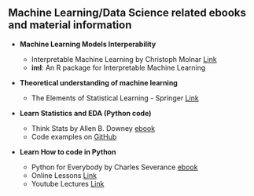 ## Machine Learning/Data Science related ebooks and material information

- **Machine Learning Models Interperability**
  - Interpretable Machine Learning by Christoph Molnar [Link](https://christophm.github.io/interpretable-ml-book/)
  - **iml**: An R package for Interpretable Machine Learning
  
- **Theoretical understanding of machine learning**
  - The Elements of Statistical Learning - Springer [Link](https://web.stanford.edu/~hastie/ElemStatLearn/printings/ESLII_print12.pdf)
  
- **Learn Statistics and EDA (Python code)**
  - Think Stats by Allen B. Downey [ebook](http://greenteapress.com/thinkstats2/thinkstats2.pdf?utm_source=ActiveCampaign&utm_medium=email&utm_content=Coding%2C+stats%2C+and+mindset+%28top+book+recommendations%29&utm_campaign=DRAFT+DONE+-+Coding%2C+Stats%2C+and+Mindset+%28top+book+recommendations%29)
  - Code examples on [GitHub](https://github.com/AllenDowney/ThinkStats2?utm_source=ActiveCampaign&utm_medium=email&utm_content=Coding%2C+stats%2C+and+mindset+%28top+book+recommendations%29&utm_campaign=DRAFT+DONE+-+Coding%2C+Stats%2C+and+Mindset+%28top+book+recommendations%29)
  
- **Learn How to code in Python**
  - Python for Everybody by Charles Severance [ebook](http://do1.dr-chuck.com/pythonlearn/EN_us/pythonlearn.pdf?utm_source=ActiveCampaign&utm_medium=email&utm_content=Coding%2C+stats%2C+and+mindset+%28top+book+recommendations%29&utm_campaign=DRAFT+DONE+-+Coding%2C+Stats%2C+and+Mindset+%28top+book+recommendations%29)
  - Online Lessons [Link](https://www.py4e.com/lessons?utm_source=ActiveCampaign&utm_medium=email&utm_content=Coding%2C+stats%2C+and+mindset+%28top+book+recommendations%29&utm_campaign=DRAFT+DONE+-+Coding%2C+Stats%2C+and+Mindset+%28top+book+recommendations%29)
  - Youtube Lectures [Link](https://www.youtube.com/playlist?list=PLlRFEj9H3Oj7Bp8-DfGpfAfDBiblRfl5p&utm_source=ActiveCampaign&utm_medium=email&utm_content=Coding%2C+stats%2C+and+mindset+%28top+book+recommendations%29&utm_campaign=DRAFT+DONE+-+Coding%2C+Stats%2C+and+Mindset+%28top+book+recommendations%29)

